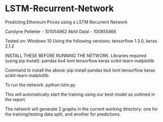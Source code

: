 # LSTM-Recurrent-Network
Predicting Ethereum Prices using a LSTM Recurrent Network

Carolyne Pelletier - 101054962
Akhil Dalal - 100855466

Tested on: Windows 10
Using the following versions: tensorflow 1.3.0, keras 2.1.2

INSTALL THESE BEFORE RUNNING THE NETWORK.
Libraries required (using pip install):
pandas
bs4
lxml
tensorflow
keras
scikit-learn
matplotlib

Command to install the above:
pip install pandas bs4 lxml tensorflow keras scikit-learn matplotlib 


To run the network: python lstm.py

This will automatically start the training using our best model as outlined in the report.

The network will generate 2 graphs in the current working directory: 
one for the training/testing data split, and another for predictions.

